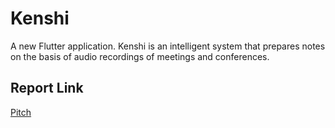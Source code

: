 # Kenshi

A new Flutter application. Kenshi is an intelligent system that prepares notes on the basis of audio recordings of meetings and conferences.

## Report Link

 [Pitch](https://docs.google.com/presentation/d/1qnHe5daDyVx5xL-aM-F4-47Gy-KsNb9Rg9QkDleLqqA/edit?usp=sharing)
